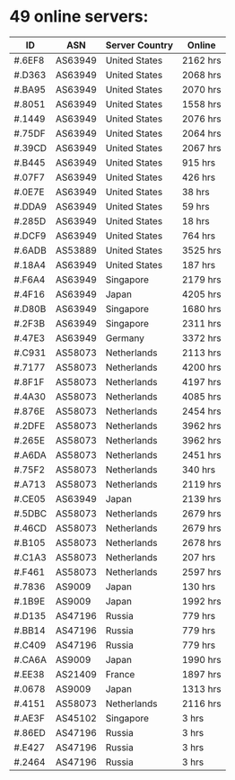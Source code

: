 # 49 online servers:

| ID | ASN | Server Country | Online |
| ------ | ------ | ------ | ------ |
| #.6EF8 | AS63949 | United States | 2162 hrs |
| #.D363 | AS63949 | United States | 2068 hrs |
| #.BA95 | AS63949 | United States | 2070 hrs |
| #.8051 | AS63949 | United States | 1558 hrs |
| #.1449 | AS63949 | United States | 2076 hrs |
| #.75DF | AS63949 | United States | 2064 hrs |
| #.39CD | AS63949 | United States | 2067 hrs |
| #.B445 | AS63949 | United States | 915 hrs |
| #.07F7 | AS63949 | United States | 426 hrs |
| #.0E7E | AS63949 | United States | 38 hrs |
| #.DDA9 | AS63949 | United States | 59 hrs |
| #.285D | AS63949 | United States | 18 hrs |
| #.DCF9 | AS63949 | United States | 764 hrs |
| #.6ADB | AS53889 | United States | 3525 hrs |
| #.18A4 | AS63949 | United States | 187 hrs |
| #.F6A4 | AS63949 | Singapore | 2179 hrs |
| #.4F16 | AS63949 | Japan | 4205 hrs |
| #.D80B | AS63949 | Singapore | 1680 hrs |
| #.2F3B | AS63949 | Singapore | 2311 hrs |
| #.47E3 | AS63949 | Germany | 3372 hrs |
| #.C931 | AS58073 | Netherlands | 2113 hrs |
| #.7177 | AS58073 | Netherlands | 4200 hrs |
| #.8F1F | AS58073 | Netherlands | 4197 hrs |
| #.4A30 | AS58073 | Netherlands | 4085 hrs |
| #.876E | AS58073 | Netherlands | 2454 hrs |
| #.2DFE | AS58073 | Netherlands | 3962 hrs |
| #.265E | AS58073 | Netherlands | 3962 hrs |
| #.A6DA | AS58073 | Netherlands | 2451 hrs |
| #.75F2 | AS58073 | Netherlands | 340 hrs |
| #.A713 | AS58073 | Netherlands | 2119 hrs |
| #.CE05 | AS63949 | Japan | 2139 hrs |
| #.5DBC | AS58073 | Netherlands | 2679 hrs |
| #.46CD | AS58073 | Netherlands | 2679 hrs |
| #.B105 | AS58073 | Netherlands | 2678 hrs |
| #.C1A3 | AS58073 | Netherlands | 207 hrs |
| #.F461 | AS58073 | Netherlands | 2597 hrs |
| #.7836 | AS9009 | Japan | 130 hrs |
| #.1B9E | AS9009 | Japan | 1992 hrs |
| #.D135 | AS47196 | Russia | 779 hrs |
| #.BB14 | AS47196 | Russia | 779 hrs |
| #.C409 | AS47196 | Russia | 779 hrs |
| #.CA6A | AS9009 | Japan | 1990 hrs |
| #.EE38 | AS21409 | France | 1897 hrs |
| #.0678 | AS9009 | Japan | 1313 hrs |
| #.4151 | AS58073 | Netherlands | 2116 hrs |
| #.AE3F | AS45102 | Singapore | 3 hrs |
| #.86ED | AS47196 | Russia | 3 hrs |
| #.E427 | AS47196 | Russia | 3 hrs |
| #.2464 | AS47196 | Russia | 3 hrs |

